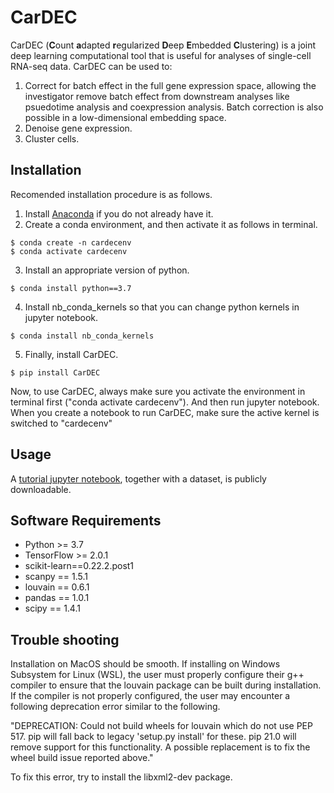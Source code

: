 # CarDEC

CarDEC (**C**ount **a**dapted **r**egularized **D**eep **E**mbedded **C**lustering) is a joint deep learning computational tool that is useful for analyses of single-cell RNA-seq data. CarDEC can be used to:

1. Correct for batch effect in the full gene expression space, allowing the investigator remove batch effect from downstream analyses like psuedotime analysis and coexpression analysis. Batch correction is also possible in a low-dimensional embedding space.
2. Denoise gene expression.
3. Cluster cells.

## Installation

Recomended installation procedure is as follows. 

1. Install [Anaconda](https://www.anaconda.com/products/individual) if you do not already have it. 
2. Create a conda environment, and then activate it as follows in terminal.

```
$ conda create -n cardecenv
$ conda activate cardecenv
```

3. Install an appropriate version of python.

```
$ conda install python==3.7
```

4. Install nb_conda_kernels so that you can change python kernels in jupyter notebook.

```
$ conda install nb_conda_kernels
```

5. Finally, install CarDEC.

```
$ pip install CarDEC
```

Now, to use CarDEC, always make sure you activate the environment in terminal first ("conda activate cardecenv"). And then run jupyter notebook. When you create a notebook to run CarDEC, make sure the active kernel is switched to "cardecenv"

## Usage

A [tutorial jupyter notebook](https://drive.google.com/drive/folders/19VVOoq4XSdDFRZDou-VbTMyV2Na9z53O?usp=sharing), together with a dataset, is publicly downloadable.

## Software Requirements
    
- Python >= 3.7
- TensorFlow >= 2.0.1
- scikit-learn==0.22.2.post1
- scanpy == 1.5.1
- louvain == 0.6.1
- pandas == 1.0.1
- scipy == 1.4.1

## Trouble shooting

Installation on MacOS should be smooth. If installing on Windows Subsystem for Linux (WSL), the user must properly configure their g++ compiler to ensure that the louvain package can be built during installation. If the compiler is not properly configured, the user may encounter a following deprecation error similar to the following.

"DEPRECATION: Could not build wheels for louvain which do not use PEP 517. pip will fall back to legacy 'setup.py install' for these. pip 21.0 will remove support for this functionality. A possible replacement is to fix the wheel build issue reported above."

To fix this error, try to install the libxml2-dev package.
